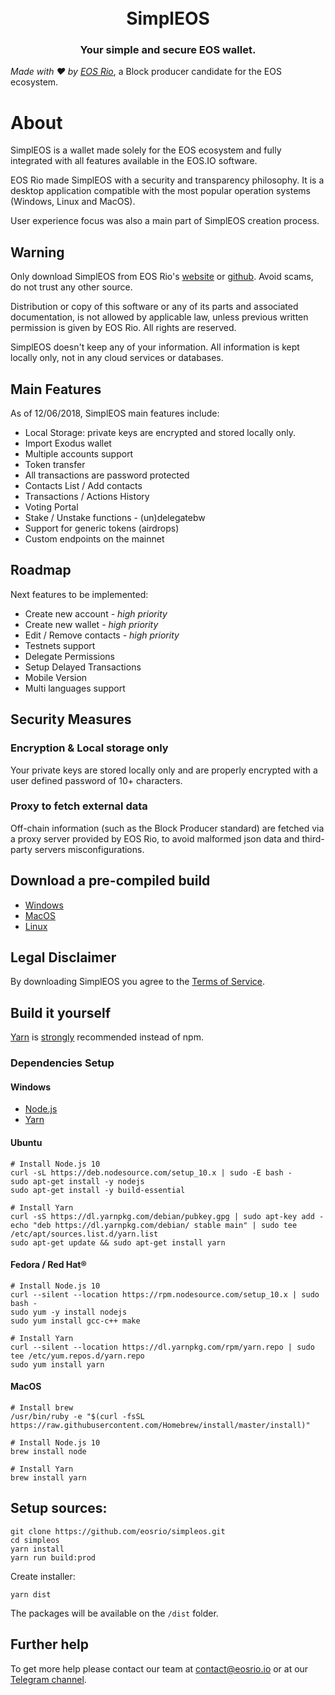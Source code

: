 <h1 align="center">
  <br>
  SimplEOS
  <br>
</h1>
<h3 align="center">
Your simple and secure EOS wallet.
</h3>

*Made with :hearts: by [EOS Rio](https://eosrio.io/)*, a Block producer candidate for the EOS ecosystem.

# About

SimplEOS is a wallet made solely for the EOS ecosystem and fully integrated with all features available in the EOS.IO software.
 
EOS Rio made SimplEOS with a security and transparency philosophy. It is a desktop application compatible with the most popular operation systems (Windows, Linux and MacOS).

User experience focus was also a main part of SimplEOS creation process.  

## Warning

Only download SimplEOS from EOS Rio's [website](https://eosrio.io/simpleos/) or [github](https://github.com/eosrio/simpleos). Avoid scams, do not trust any other source.

Distribution or copy of this software or any of its parts and associated documentation, is not allowed by applicable law, unless previous written permission is given by EOS Rio. All rights are reserved.

SimplEOS doesn't keep any of your information. All information is kept locally only, not in any cloud services or databases.

## Main Features
As of 12/06/2018, SimplEOS main features include:

- Local Storage: private keys are encrypted and stored locally only.
- Import Exodus wallet
- Multiple accounts support
- Token transfer
- All transactions are password protected
- Contacts List / Add contacts
- Transactions / Actions History
- Voting Portal
- Stake / Unstake functions - (un)delegatebw
- Support for generic tokens (airdrops)
- Custom endpoints on the mainnet

## Roadmap

Next features to be implemented:
- Create new account *- high priority*
- Create new wallet *- high priority*
- Edit / Remove contacts *- high priority*
- Testnets support
- Delegate Permissions
- Setup Delayed Transactions
- Mobile Version
- Multi languages support

## Security Measures
### Encryption & Local storage only
Your private keys are stored locally only and are properly encrypted with a user defined password of 10+ characters.

### Proxy to fetch external data
Off-chain information (such as the Block Producer standard) are fetched via a proxy server provided by EOS Rio, to avoid malformed json data and third-party servers misconfigurations. 

## Download a pre-compiled build
- [Windows](https://github.com/eosrio/simpleos/releases/download/v0.5.5/simpleos-setup-0.5.5.exe)
- [MacOS](https://github.com/eosrio/simpleos/releases/download/v0.5.5/simpleos-0.5.5.dmg)
- [Linux](https://github.com/eosrio/simpleos/releases/download/v0.5.5/simpleos-0.5.5-x86_64.AppImage)

## Legal Disclaimer

By downloading SimplEOS you agree to the [Terms of Service](https://eosrio.io/terms-of-service/).

## Build it yourself

[Yarn](http://yarnpkg.com/) is [strongly](https://github.com/electron-userland/electron-builder/issues/1147#issuecomment-276284477) recommended instead of npm.

### Dependencies Setup

#### Windows
- [Node.js](https://nodejs.org/en/download/current/)
- [Yarn](https://yarnpkg.com/en/docs/install#windows-stable)

#### Ubuntu
```
# Install Node.js 10
curl -sL https://deb.nodesource.com/setup_10.x | sudo -E bash -
sudo apt-get install -y nodejs
sudo apt-get install -y build-essential

# Install Yarn
curl -sS https://dl.yarnpkg.com/debian/pubkey.gpg | sudo apt-key add -
echo "deb https://dl.yarnpkg.com/debian/ stable main" | sudo tee /etc/apt/sources.list.d/yarn.list
sudo apt-get update && sudo apt-get install yarn
```

#### Fedora / Red Hat®
```
# Install Node.js 10
curl --silent --location https://rpm.nodesource.com/setup_10.x | sudo bash -
sudo yum -y install nodejs
sudo yum install gcc-c++ make

# Install Yarn
curl --silent --location https://dl.yarnpkg.com/rpm/yarn.repo | sudo tee /etc/yum.repos.d/yarn.repo
sudo yum install yarn
```

#### MacOS
```
# Install brew
/usr/bin/ruby -e "$(curl -fsSL https://raw.githubusercontent.com/Homebrew/install/master/install)"

# Install Node.js 10
brew install node

# Install Yarn
brew install yarn
```

## Setup sources:
```console
git clone https://github.com/eosrio/simpleos.git
cd simpleos
yarn install
yarn run build:prod
```
Create installer:
```
yarn dist
```
The packages will be available on the `/dist` folder.

## Further help

To get more help please contact our team at contact@eosrio.io or at our [Telegram channel](https://t.me/eosrio).

